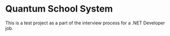 # Quantum School System

This is a test project as a part of the interview process for a .NET Developer job.
